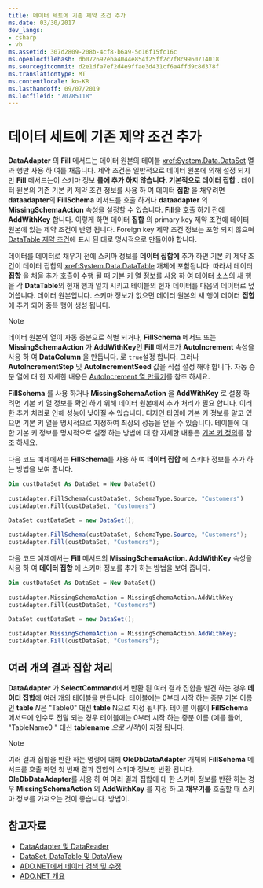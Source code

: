 ```yaml
---
title: 데이터 세트에 기존 제약 조건 추가
ms.date: 03/30/2017
dev_langs:
- csharp
- vb
ms.assetid: 307d2809-208b-4cf8-b6a9-5d16f15fc16c
ms.openlocfilehash: db072692eba4044e854f25ff2c7f8c9960714018
ms.sourcegitcommit: d2e1dfa7ef2d4e9ffae3d431cf6a4ffd9c8d378f
ms.translationtype: MT
ms.contentlocale: ko-KR
ms.lasthandoff: 09/07/2019
ms.locfileid: "70785118"
---
```

# <a name="adding-existing-constraints-to-a-dataset"></a>데이터 세트에 기존 제약 조건 추가
**DataAdapter** 의 **Fill** 메서드는 데이터 원본의 테이블 <xref:System.Data.DataSet> 열과 행만 사용 하 여를 채웁니다. 제약 조건은 일반적으로 데이터 원본에 의해 설정 되지만 **Fill** 메서드는이 스키마 정보 **를에 추가 하지 않습니다. 기본적으로 데이터 집합** . 데이터 원본의 기존 기본 키 제약 조건 정보를 사용 하 여 데이터 **집합** 을 채우려면 **dataadapter**의 **FillSchema** 메서드를 호출 하거나 **dataadapter** 의 **MissingSchemaAction** 속성을 설정할 수 있습니다. **Fill**을 호출 하기 전에 **AddWithKey** 합니다. 이렇게 하면 데이터 **집합** 의 primary key 제약 조건에 데이터 원본에 있는 제약 조건이 반영 됩니다. Foreign key 제약 조건 정보는 포함 되지 않으며 [DataTable 제약 조건](./dataset-datatable-dataview/datatable-constraints.md)에 표시 된 대로 명시적으로 만들어야 합니다.  
  
 데이터를 데이터로 채우기 전에 스키마 정보를 **데이터 집합에** 추가 하면 기본 키 제약 조건이 데이터 집합의 <xref:System.Data.DataTable> 개체에 포함됩니다. 따라서 데이터 **집합** 을 채울 추가 호출이 수행 될 때 기본 키 열 정보를 사용 하 여 데이터 소스의 새 행을 각 **DataTable**의 현재 행과 일치 시키고 테이블의 현재 데이터를 다음의 데이터로 덮어씁니다. 데이터 원본입니다. 스키마 정보가 없으면 데이터 원본의 새 행이 데이터 **집합**에 추가 되어 중복 행이 생성 됩니다.  
  
> [!NOTE]
> 데이터 원본의 열이 자동 증분으로 식별 되거나, **FillSchema** 메서드 또는 **MissingSchemaAction** 가 **AddWithKey**인 **Fill** 메서드가 **AutoIncrement** 속성을 사용 하 여 **DataColumn** 을 만듭니다. 로 `true`설정 합니다. 그러나 **AutoIncrementStep** 및 **AutoIncrementSeed** 값을 직접 설정 해야 합니다. 자동 증분 열에 대 한 자세한 내용은 [AutoIncrement 열 만들기](./dataset-datatable-dataview/creating-autoincrement-columns.md)를 참조 하세요.  
  
 **FillSchema** 를 사용 하거나 **MissingSchemaAction** 을 **AddWithKey** 로 설정 하려면 기본 키 열 정보를 확인 하기 위해 데이터 원본에서 추가 처리가 필요 합니다. 이러한 추가 처리로 인해 성능이 낮아질 수 있습니다. 디자인 타임에 기본 키 정보를 알고 있으면 기본 키 열을 명시적으로 지정하여 최상의 성능을 얻을 수 있습니다. 테이블에 대 한 기본 키 정보를 명시적으로 설정 하는 방법에 대 한 자세한 내용은 [기본 키 정의](./dataset-datatable-dataview/defining-primary-keys.md)를 참조 하세요.  
  
 다음 코드 예제에서는 **FillSchema**를 사용 하 여 **데이터 집합** 에 스키마 정보를 추가 하는 방법을 보여 줍니다.  
  
```vb  
Dim custDataSet As DataSet = New DataSet()  
  
custAdapter.FillSchema(custDataSet, SchemaType.Source, "Customers")  
custAdapter.Fill(custDataSet, "Customers")  
```  
  
```csharp  
DataSet custDataSet = new DataSet();  
  
custAdapter.FillSchema(custDataSet, SchemaType.Source, "Customers");  
custAdapter.Fill(custDataSet, "Customers");  
```  
  
 다음 코드 예제에서는 **Fill** 메서드의 **MissingSchemaAction. AddWithKey** 속성을 사용 하 여 **데이터 집합** 에 스키마 정보를 추가 하는 방법을 보여 줍니다.  
  
```vb  
Dim custDataSet As DataSet = New DataSet()  
  
custAdapter.MissingSchemaAction = MissingSchemaAction.AddWithKey  
custAdapter.Fill(custDataSet, "Customers")  
```  
  
```csharp  
DataSet custDataSet = new DataSet();  
  
custAdapter.MissingSchemaAction = MissingSchemaAction.AddWithKey;  
custAdapter.Fill(custDataSet, "Customers");  
```  
  
## <a name="handling-multiple-result-sets"></a>여러 개의 결과 집합 처리  
 **DataAdapter** 가 **SelectCommand**에서 반환 된 여러 결과 집합을 발견 하는 경우 **데이터 집합**에 여러 개의 테이블을 만듭니다. 테이블에는 0부터 시작 하는 증분 기본 이름인 **table** *N*은 "Table0" 대신 **table** N으로 지정 됩니다. 테이블 이름이 **FillSchema** 메서드에 인수로 전달 되는 경우 테이블에는 0부터 시작 하는 증분 이름 (예를 들어, "TableName0 " 대신 **tablename** *으로 시작*)이 지정 됩니다.  
  
> [!NOTE]
> 여러 결과 집합을 반환 하는 명령에 대해 **OleDbDataAdapter** 개체의 **FillSchema** 메서드를 호출 하면 첫 번째 결과 집합의 스키마 정보만 반환 됩니다. **OleDbDataAdapter**를 사용 하 여 여러 결과 집합에 대 한 스키마 정보를 반환 하는 경우 **MissingSchemaAction** 의 **AddWithKey** 를 지정 하 고 **채우기를** 호출할 때 스키마 정보를 가져오는 것이 좋습니다. 방법이.  
  
## <a name="see-also"></a>참고자료

- [DataAdapter 및 DataReader](dataadapters-and-datareaders.md)
- [DataSet, DataTable 및 DataView](./dataset-datatable-dataview/index.md)
- [ADO.NET에서 데이터 검색 및 수정](retrieving-and-modifying-data.md)
- [ADO.NET 개요](ado-net-overview.md)
